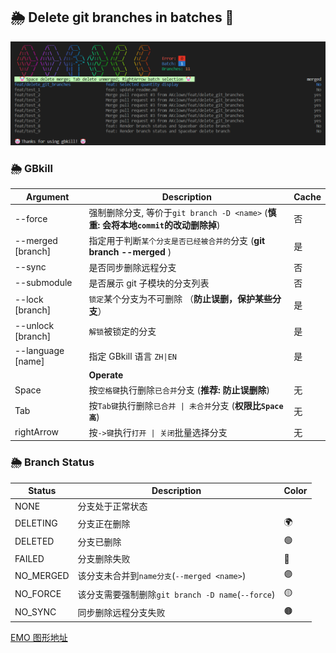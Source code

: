 ## 🌦️ Delete git branches in batches 🤡

![logo.png](./docs/logo.png)

### 🌦️ GBkill

| Argument          | Description                                                                         | Cache |
| ----------------- | ----------------------------------------------------------------------------------- | ----- |
| --force           | 强制删除分支, 等价于`git branch -D <name>` (**慎重: 会将本地`commit`的改动删除掉**) | 否    |
| --merged [branch] | 指定用于判断`某个分支是否已经被合并的`分支 (**git branch --merged <branch>**)       | 是    |
| --sync            | 是否同步删除远程分支                                                                | 否    |
| --submodule       | 是否展示 git 子模块的分支列表                                                       | 否    |
| --lock [branch]   | `锁定`某个分支为不可删除 （**防止误删，保护某些分支**）                             | 是    |
| --unlock [branch] | `解锁`被锁定的分支                                                                  | 是    |
| --language [name] | 指定 GBkill 语言 `ZH\|EN`                                                           | 是    |
|                   | **Operate**                                                                         |       |
| Space             | 按`空格键`执行删除`已合并`分支 (**推荐: 防止误删除**)                               | 无    |
| Tab               | 按`Tab键`执行删除`已合并 \| 未合并`分支 (**权限比`Space高`**)                       | 无    |
| rightArrow        | 按`->键`执行`打开 \| 关闭`批量选择分支                                              | 无    |

### 🌦️ Branch Status

| Status    | Description                                       | Color |
| --------- | ------------------------------------------------- | ----- |
| NONE      | 分支处于正常状态                                  |       |
| DELETING  | 分支正在删除                                      | 🌍    |
| DELETED   | 分支已删除                                        | 🟢    |
| FAILED    | 分支删除失败                                      | 🔴    |
| NO_MERGED | 该分支未合并到`name分支`(`--merged <name>`)       | 🟣    |
| NO_FORCE  | 该分支需要强制删除`git branch -D name`(`--force`) | 🟡    |
| NO_SYNC   | 同步删除远程分支失败                              | 🟤    |

[EMO 图形地址](https://emojipedia.org/zh)
